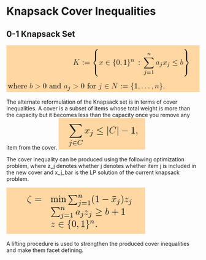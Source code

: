 # Knapsack Cover Inequalities

## 0-1 Knapsack Set
![](knap.PNG)

The alternate reformulation of the Knapsack set is in terms of cover inequalities. A cover is a subset of items whose total weight is more than the capacity but it becomes less than the capacity once you remove any item from the cover. 
![](cover.PNG)


The cover inequality can be produced using the following optimization problem, where z_j denotes whether j denotes whether item j is included in the new cover and x_j_bar is the LP solution of the current knapsack problem.

![](coverprob.PNG)


A lifting procedure is used to strengthen the produced cover inequalities and make them facet defining. 

